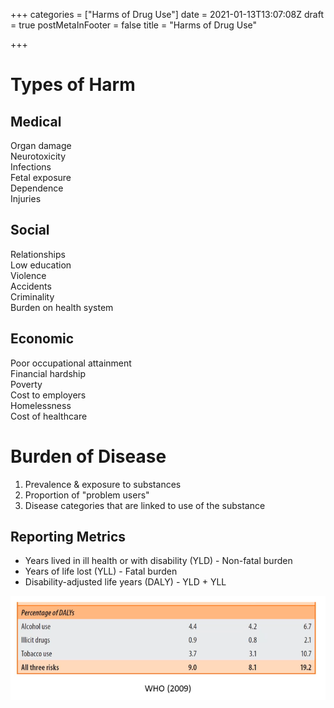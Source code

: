 +++
categories = ["Harms of Drug Use"]
date = 2021-01-13T13:07:08Z
draft = true
postMetaInFooter = false
title = "Harms of Drug Use"

+++
# Types of Harm

## Medical

Organ damage  
Neurotoxicity  
Infections  
Fetal exposure  
Dependence  
Injuries

## Social

Relationships  
Low education  
Violence  
Accidents  
Criminality  
Burden on health system

## Economic

Poor occupational attainment  
Financial hardship  
Poverty  
Cost to employers  
Homelessness  
Cost of healthcare

# Burden of Disease

1) Prevalence & exposure to substances  
2) Proportion of "problem users"  
3) Disease categories that are linked to use of the substance

## Reporting Metrics

* Years lived in ill health or with disability (YLD) - Non-fatal burden
* Years of life lost (YLL) - Fatal burden 
* Disability-adjusted life years (DALY) - YLD + YLL

![](/uploads/snipaste_2021-01-14_00-21-51.png)